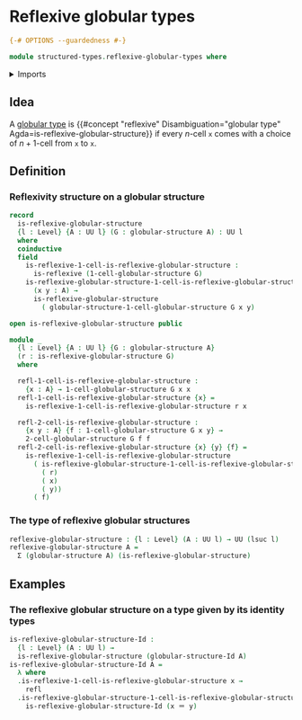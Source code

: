 # Reflexive globular types

```agda
{-# OPTIONS --guardedness #-}

module structured-types.reflexive-globular-types where
```

<details><summary>Imports</summary>

```agda
open import elementary-number-theory.multiplication-natural-numbers
open import elementary-number-theory.natural-numbers

open import foundation.binary-relations
open import foundation.cartesian-product-types
open import foundation.dependent-pair-types
open import foundation.identity-types
open import foundation.iterated-dependent-product-types
open import foundation.telescopes
open import foundation.universe-levels

open import structured-types.globular-types
```

</details>

## Idea

A [globular type](structured-types.globular-types.md) is
{{#concept "reflexive" Disambiguation="globular type" Agda=is-reflexive-globular-structure}}
if every $n$-cell `x` comes with a choice of $n+1$-cell from `x` to `x`.

## Definition

### Reflexivity structure on a globular structure

```agda
record
  is-reflexive-globular-structure
  {l : Level} {A : UU l} (G : globular-structure A) : UU l
  where
  coinductive
  field
    is-reflexive-1-cell-is-reflexive-globular-structure :
      is-reflexive (1-cell-globular-structure G)
    is-reflexive-globular-structure-1-cell-is-reflexive-globular-structure :
      (x y : A) →
      is-reflexive-globular-structure
        ( globular-structure-1-cell-globular-structure G x y)

open is-reflexive-globular-structure public

module _
  {l : Level} {A : UU l} {G : globular-structure A}
  (r : is-reflexive-globular-structure G)
  where

  refl-1-cell-is-reflexive-globular-structure :
    {x : A} → 1-cell-globular-structure G x x
  refl-1-cell-is-reflexive-globular-structure {x} =
    is-reflexive-1-cell-is-reflexive-globular-structure r x

  refl-2-cell-is-reflexive-globular-structure :
    {x y : A} {f : 1-cell-globular-structure G x y} →
    2-cell-globular-structure G f f
  refl-2-cell-is-reflexive-globular-structure {x} {y} {f} =
    is-reflexive-1-cell-is-reflexive-globular-structure
      ( is-reflexive-globular-structure-1-cell-is-reflexive-globular-structure
        ( r)
        ( x)
        ( y))
      ( f)
```

### The type of reflexive globular structures

```agda
reflexive-globular-structure : {l : Level} (A : UU l) → UU (lsuc l)
reflexive-globular-structure A =
  Σ (globular-structure A) (is-reflexive-globular-structure)
```

## Examples

### The reflexive globular structure on a type given by its identity types

```agda
is-reflexive-globular-structure-Id :
  {l : Level} (A : UU l) →
  is-reflexive-globular-structure (globular-structure-Id A)
is-reflexive-globular-structure-Id A =
  λ where
  .is-reflexive-1-cell-is-reflexive-globular-structure x →
    refl
  .is-reflexive-globular-structure-1-cell-is-reflexive-globular-structure x y →
    is-reflexive-globular-structure-Id (x ＝ y)
```
